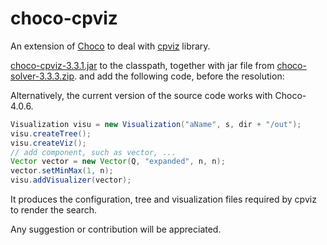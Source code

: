 choco-cpviz
===========

An extension of [Choco](https://github.com/chocoteam/choco-solver) to deal with [cpviz](https://sourceforge.net/projects/cpviz/) library.

 [choco-cpviz-3.3.1.jar](https://github.com/chocoteam/choco-cpviz/releases/tag/choco-cpviz-3.3.1)
to the classpath, together with jar file 
from  [choco-solver-3.3.3.zip](https://github.com/chocoteam/choco-solver/releases/tag/3.3.3).
and add the following code, before the resolution:

Alternatively, the current version of the source code works with Choco-4.0.6. 

```java
Visualization visu = new Visualization("aName", s, dir + "/out");
visu.createTree();
visu.createViz();
// add component, such as vector, ...
Vector vector = new Vector(Q, "expanded", n, n);
vector.setMinMax(1, n);
visu.addVisualizer(vector);
```
    
It produces the configuration, tree and visualization files required by cpviz to render the search.

Any suggestion or contribution will be appreciated.
